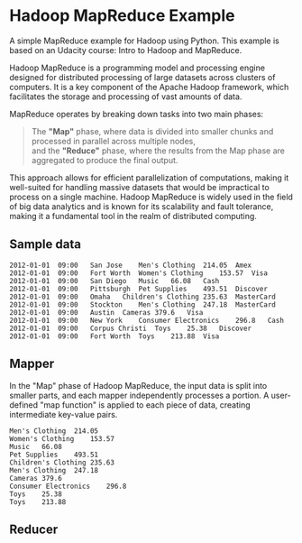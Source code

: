 # Hadoop MapReduce Example
A simple MapReduce example for Hadoop using Python. This example is based on an Udacity course: Intro to Hadoop and MapReduce.<br>


Hadoop MapReduce is a programming model and processing engine designed for distributed processing of large datasets across clusters of computers.
It is a key component of the Apache Hadoop framework, which facilitates the storage and processing of vast amounts of data. <br>


MapReduce operates by breaking down tasks into two main phases: 
> The **"Map"** phase, where data is divided into smaller chunks and processed in parallel across multiple nodes, <br>
> and the **"Reduce"** phase, where the results from the Map phase are aggregated to produce the final output. <br>

This approach allows for efficient parallelization of computations, making it well-suited for handling massive datasets that would be impractical to process on a single machine. Hadoop MapReduce is widely used in the field of big data analytics and is known for its scalability and fault tolerance, making it a fundamental tool in the realm of distributed computing.




## Sample data

```
2012-01-01	09:00	San Jose	Men's Clothing	214.05	Amex
2012-01-01	09:00	Fort Worth	Women's Clothing	153.57	Visa
2012-01-01	09:00	San Diego	Music	66.08	Cash
2012-01-01	09:00	Pittsburgh	Pet Supplies	493.51	Discover
2012-01-01	09:00	Omaha	Children's Clothing	235.63	MasterCard
2012-01-01	09:00	Stockton	Men's Clothing	247.18	MasterCard
2012-01-01	09:00	Austin	Cameras	379.6	Visa
2012-01-01	09:00	New York	Consumer Electronics	296.8	Cash
2012-01-01	09:00	Corpus Christi	Toys	25.38	Discover
2012-01-01	09:00	Fort Worth	Toys	213.88	Visa
```

## Mapper
In the "Map" phase of Hadoop MapReduce, the input data is split into smaller parts, and each mapper independently processes a portion. A user-defined "map function" is applied to each piece of data, creating intermediate key-value pairs.

```
Men's Clothing	214.05
Women's Clothing	153.57
Music	66.08
Pet Supplies	493.51
Children's Clothing	235.63
Men's Clothing	247.18
Cameras	379.6
Consumer Electronics	296.8
Toys	25.38
Toys	213.88
```

## Reducer


